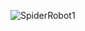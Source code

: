 ![SpiderRobot1](https://user-images.githubusercontent.com/121240992/227147639-ba6c60a4-6c0b-48a9-be65-9ef5fb679445.jpg)
